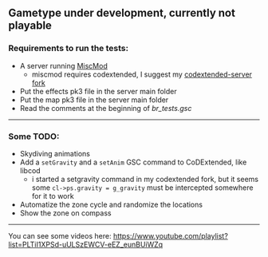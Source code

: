 ## Gametype under development, currently not playable

### Requirements to run the tests:
- A server running [MiscMod](https://cod.pm/guide/d0da8d/installing-and-configuring-codam-miscmod)
  - miscmod requires codextended, I suggest my [codextended-server fork](https://github.com/raphael12333/codextended-server/tree/main)
- Put the effects pk3 file in the server main folder
- Put the map pk3 file in the server main folder
- Read the comments at the beginning of *br_tests.gsc*
___
### Some TODO:
- Skydiving animations
- Add a `setGravity` and a `setAnim` GSC command to CoDExtended, like libcod
  - i started a setgravity command in my codextended fork, but it seems some `cl->ps.gravity = g_gravity` must be intercepted somewhere for it to work
- Automatize the zone cycle and randomize the locations
- Show the zone on compass
___
You can see some videos here: https://www.youtube.com/playlist?list=PLTiI1XPSd-uULSzEWCV-eEZ_eunBUiWZq
